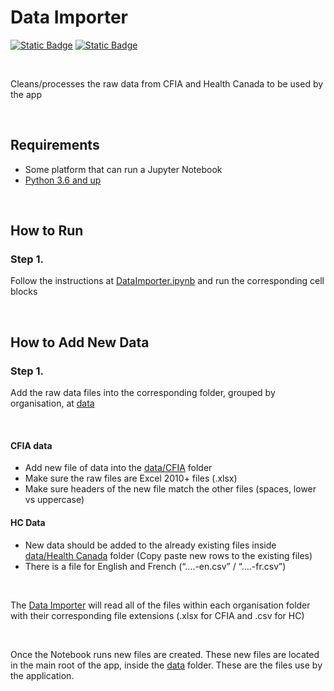 # Data Importer

[![Static Badge](https://img.shields.io/badge/Python-254F72?style=for-the-badge)](https://www.python.org/downloads/)
[![Static Badge](https://img.shields.io/badge/Jupyter%20Notebook-F37726?style=for-the-badge)](https://jupyter.org/)

<br>

Cleans/processes the raw data from CFIA and Health Canada to be used by the app

<br>

## Requirements
- Some platform that can run a Jupyter Notebook
- [Python 3.6 and up](https://www.python.org/downloads/)

<br>

## How to Run

### Step 1.
Follow the instructions at [DataImporter.ipynb](DataImporter.ipynb) and run the corresponding cell blocks

<br>

## How to Add New Data

### Step 1.
Add the raw data files into the corresponding folder, grouped by organisation, at [data](data)

<br>

#### CFIA data
- Add new file of data into the [data/CFIA](data/CFIA/) folder 
- Make sure the raw files are Excel 2010+ files (.xlsx)
- Make sure headers of the new file match the other files (spaces, lower vs uppercase)

#### HC Data
- New data should be added to the already existing files inside [data/Health Canada](data/Health%20Canada/) folder (Copy paste new rows to the existing files)
- There is a file for English and French (“....-en.csv” / “....-fr.csv”) 

<br>

The [Data Importer](DataImporter.ipynb) will read all of the files within each organisation folder with their corresponding file extensions
(.xlsx for CFIA and .csv for HC)

<br>

Once the Notebook runs new files are created. These new files are located in the main root of the app, inside the [data](../../data/) folder. These are the files use by the application.
